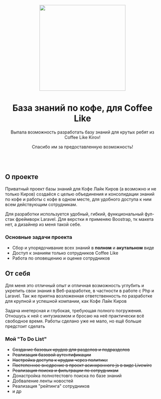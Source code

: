 <p align="center"><img src="https://cdn1.zp.ru/job/attaches/2018/11/97/e3/97e34a40094b7f3526648d12645d406c.png" height="280"></p>

<h1 align="center">База знаний по кофе, для Coffee Like</h1>

<p align="center">Выпала возможность разработать базу знаний для крутых ребят из Coffee Like Kirov!</p>
<p align="center">Спасибо им за предоставленную возможность!</p>
<br>
<br>

<h2>О проектe</h2>
<p>Приватный проект базы знаний для Кофе Лайк Киров (а возможно и не только Киров) создаёся с целью объединения и консолидации знаний по кофе и работы с кофе в одном месте, для удобного доступа к ним всем действующим сотрудникам.</p> 
<p>Для разработки используется удобный, гибкий, функциональный фул-стак фреймворк Laravel. Для верстки я применяю Boostrap, тк макета нет, а дизайнер  из меня такой себе.</p>
<h3>Основные задачи проекта</h3>
<ul>
  <li>Сбор и упорядочивание всех знаний в <b>полном</b> и <b>акутальном</b> виде</li>
  <li>Доступ к знаниям только сотрудников Coffee Like</li>
  <li>Работа по оповещению и оценке сотрудников</li>
</ul>

<h2>От себя</h2>
<p>Для меня это отличный опыт и отличная возможность углубить и укрепить свои знания в Веб-разработке, в частности в работе с Php и Laravel. Так же приятна возложенная ответственность по разработке для крупной и успешной компании, как Кофе Лайк Киров</p> 
<p>Задача инетерсная и глубокая, требующая полного погружения. Отношусь к ней с интузиазмом и бросаю на неё практически всё свободное время. Работы сделано уже не мало, но ещё больше предстоит сделать</p> 
<h3>Мой "To Do List"</h3>
<ul>
  <li><strike>Создание базовых крудов для разделов и подразделов</strike></li>
  <li><strike>Реализация базовой аутентификации</strike></li>
  <li><strike>Настройка доступа к крудам через политик</strike>и</li>
  <li><strike>Постепенное внедрение в проект асинхронного js в виде Livewire</strike></li>
  <li><strike>Реализация поиска и фильтрации по сотрудникам</strike></li>
  <li>Донастройка полнотестовго поиска по базе знаний</li>
  <li>Добваление ленты новостей</li>
  <li>Реализация "рейтинга" сотрудников</li>
  <li>и др</li>
</ul>
